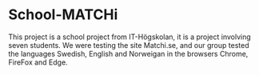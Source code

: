 # School-MATCHi


This project is a school project from IT-Högskolan, it is a project involving seven students. 
We were testing the site Matchi.se, and our group tested the languages Swedish, English and Norweigan in 
the browsers Chrome, FireFox and Edge.
